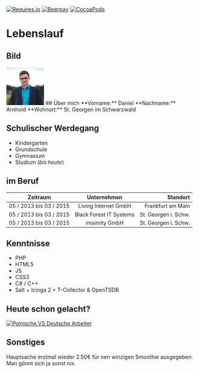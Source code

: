 [![Requires.io](https://img.shields.io/requires/github/celery/celery.svg)]() [![Beerpay](https://img.shields.io/beerpay/hashdog/scrapfy-chrome-extension.svg)]() [![CocoaPods](https://img.shields.io/cocoapods/p/AFNetworking.svg)]()

# Lebenslauf

## Bild
<img src="https://github.com/danielarnhold/Einkaufsliste/blob/alternative/avatar.png" alt="Drawing" style="width: 100px;"/>
## Über mich
**Vorname:**  Daniel **Nachname:**  Arnhold **Wohnort:**  St. Georgen im Schwarzwald

## Schulischer Werdegang
* Kindergarten
* Grundschule
* Gymnasium
* Studium (_bis heute_)

## im Beruf
| Zeitraum      | Unternehmen   | Standort  |
| ------------- |:-------------:| -----:|
| 05 / 2013 bis 03 / 2015  | Living Internet GmbH      |   Frankfurt am Main |
| 05 / 2013 bis 03 / 2015  | Black Forest IT Systems   |   St. Georgen i. Schw. |
| 05 / 2013 bis 03 / 2015  | imsimity GmbH             |   St. Georgen i. Schw. |

## Kenntnisse
* PHP
* HTML5
* JS
* CSS3
* C# / C++
* Salt + Icinga 2 + T-Collector & OpenTSDB

## Heute schon gelacht?
[![Polnische VS Deutsche Arbeiter](http://img.youtube.com/vi/K-hjG3t9wHY/0.jpg)](http://www.youtube.com/watch?v=K-hjG3t9wHY)


## Sonstiges

Hauptsache erstmal wieder 2.50€ für nen winzigen Smoothie ausgegeben. Man gönnt sich ja sonst nix. 
